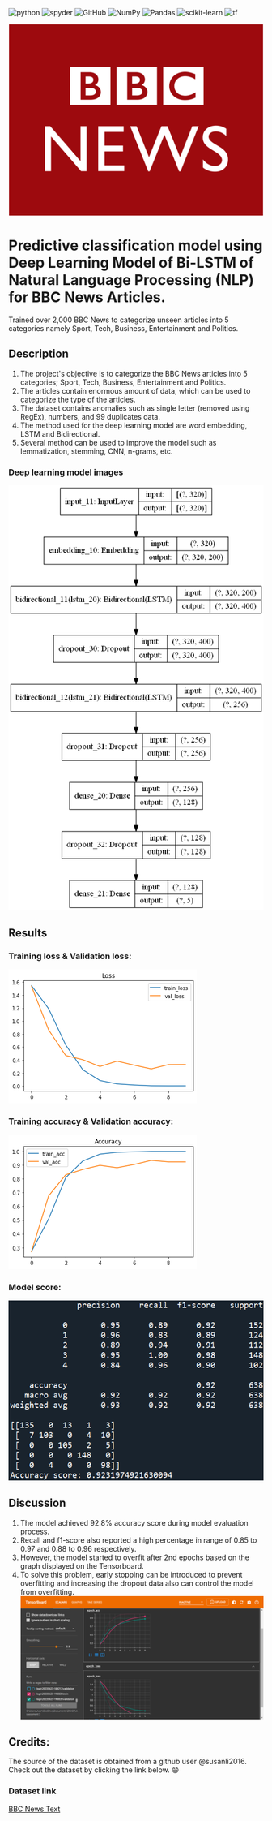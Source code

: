 <a><img alt = 'python' src="https://img.shields.io/badge/Python-14354C?style=for-the-badge&logo=python&logoColor=white"></a>
<a><img alt = 'spyder' src="https://img.shields.io/badge/Spyder%20Ide-FF0000?style=for-the-badge&logo=spyder%20ide&logoColor=white"></a>
![GitHub](https://img.shields.io/badge/github-%23121011.svg?style=for-the-badge&logo=github&logoColor=white)
![NumPy](https://img.shields.io/badge/numpy-%23013243.svg?style=for-the-badge&logo=numpy&logoColor=white)
![Pandas](https://img.shields.io/badge/pandas-%23150458.svg?style=for-the-badge&logo=pandas&logoColor=white)
![scikit-learn](https://img.shields.io/badge/scikit--learn-%23F7931E.svg?style=for-the-badge&logo=scikit-learn&logoColor=white)
<a><img alt='tf' src="https://img.shields.io/badge/TensorFlow-FF6F00?style=for-the-badge&logo=tensorflow&logoColor=white"></a>

![model_loss](static/bbc.png)

# Predictive classification model using Deep Learning Model of Bi-LSTM of Natural Language Processing (NLP) for BBC News Articles.
 Trained over 2,000 BBC News to categorize unseen articles into 5 categories namely Sport, Tech, Business, Entertainment and Politics.

## Description
1. The project's objective is to categorize the BBC News articles into 5 categories; Sport, Tech, Business, Entertainment and Politics. 
2. The articles contain enormous amount of data, which can be used to categorize the type of the articles. 
3. The dataset contains anomalies such as single letter (removed using RegEx), numbers, and 99 duplicates data.
4. The method used for the deep learning model are word embedding, LSTM and Bidirectional.
5. Several method can be used to improve the model such as lemmatization, stemming, CNN, n-grams, etc.

### Deep learning model images
![model_architecture](static/model.png)

## Results

### Training loss & Validation loss:

![model_loss](static/loss.png)

### Training accuracy & Validation accuracy:

![model_accuracy](static/accuracy.png)

### Model score:

![model_score](static/nlp_score.PNG)

## Discussion
1. The model achieved 92.8% accuracy score during model evaluation process. 
2. Recall and f1-score also reported a high percentage in range of 0.85 to 0.97 and 0.88 to 0.96 respectively. 
3. However, the model started to overfit after 2nd epochs based on the graph displayed on the Tensorboard.
4. To solve this problem, early stopping can be introduced to prevent overfitting and increasing the dropout data also can control the model from overfitting.
![tensorboard](static/tensorboard_nlp.png)

## Credits:
The source of the dataset is obtained from a github user @susanli2016. Check out the dataset by clicking the link below. :smile:
### Dataset link
[BBC News Text](https://github.com/susanli2016/PyCon-Canada-2019-NLP-Tutorial)
